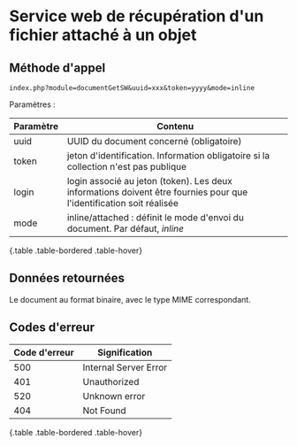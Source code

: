 # Service web de récupération d'un fichier attaché à un objet

## Méthode d'appel

	index.php?module=documentGetSW&uuid=xxx&token=yyyy&mode=inline
	
Paramètres : 

| Paramètre | Contenu |
|--|--|
| uuid | UUID du document concerné (obligatoire) |
| token | jeton d'identification. Information obligatoire si la collection n'est pas publique |
| login | login associé au jeton (token). Les deux informations doivent être fournies pour que l'identification soit réalisée |
| mode | inline/attached : définit le mode d'envoi du document. Par défaut, *inline* |


{.table .table-bordered .table-hover}

## Données retournées

Le document au format binaire, avec le type MIME correspondant.

## Codes d'erreur

| Code d'erreur | Signification |
|--|--|
| 500  | Internal Server Error |
| 401 | Unauthorized |
| 520 | Unknown error |
| 404 | Not Found |


{.table .table-bordered .table-hover}
